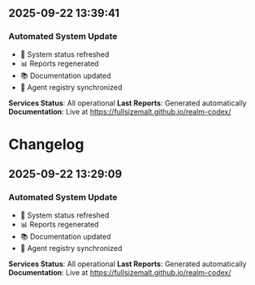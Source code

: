 ## 2025-09-22 13:39:41

### Automated System Update

- 🔄 System status refreshed
- 📊 Reports regenerated
- 📚 Documentation updated
- 🤖 Agent registry synchronized

**Services Status**: All operational
**Last Reports**: Generated automatically
**Documentation**: Live at https://fullsizemalt.github.io/realm-codex/


# Changelog

## 2025-09-22 13:29:09

### Automated System Update

- 🔄 System status refreshed
- 📊 Reports regenerated
- 📚 Documentation updated
- 🤖 Agent registry synchronized

**Services Status**: All operational
**Last Reports**: Generated automatically
**Documentation**: Live at https://fullsizemalt.github.io/realm-codex/

